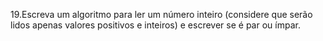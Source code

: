 19.Escreva um algoritmo para ler um número inteiro (considere que serão lidos apenas valores positivos e inteiros) e escrever se é par ou ímpar.

